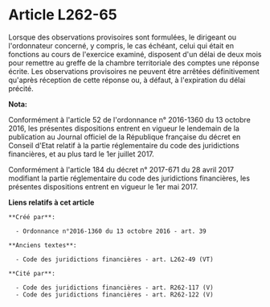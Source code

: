 # Article L262-65

Lorsque des observations provisoires sont formulées, le dirigeant ou l'ordonnateur concerné, y compris, le cas échéant, celui
qui était en fonctions au cours de l'exercice examiné, disposent d'un délai de deux mois pour remettre au greffe de la
chambre territoriale des comptes une réponse écrite. Les observations provisoires ne peuvent être arrêtées définitivement
qu'après réception de cette réponse ou, à défaut, à l'expiration du délai précité.

**Nota:**

Conformément à l'article 52 de l'ordonnance n° 2016-1360 du 13 octobre 2016, les présentes dispositions entrent en vigueur le
lendemain de la publication au Journal officiel de la République française du décret en Conseil d'Etat relatif à la partie
réglementaire du code des juridictions financières, et au plus tard le 1er juillet 2017.

Conformément à l'article 184 du décret n° 2017-671 du 28 avril 2017 modifiant la partie réglementaire du code des
juridictions financières, les présentes dispositions entrent en vigueur le 1er mai 2017.

**Liens relatifs à cet article**

	**Créé par**:

	  - Ordonnance n°2016-1360 du 13 octobre 2016 - art. 39

	**Anciens textes**:

	  - Code des juridictions financières - art. L262-49 (VT)

	**Cité par**:

	  - Code des juridictions financières - art. R262-117 (V)
	  - Code des juridictions financières - art. R262-122 (V)

